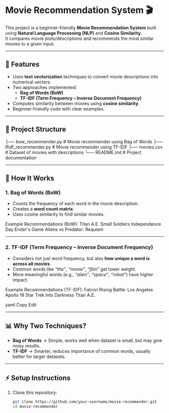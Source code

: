 # Movie Recommendation System 🎬

This project is a beginner-friendly **Movie Recommendation System** built using **Natural Language Processing (NLP)** and **Cosine Similarity**.  
It compares movie plots/descriptions and recommends the most similar movies to a given input.

---

## 🔧 Features
- Uses **text vectorization** techniques to convert movie descriptions into numerical vectors.
- Two approaches implemented:
  - **Bag of Words (BoW)**
  - **TF-IDF (Term Frequency – Inverse Document Frequency)**
- Computes similarity between movies using **cosine similarity**.
- Beginner-friendly code with clear examples.

---

## 📂 Project Structure
├── bow_recommender.py # Movie recommender using Bag of Words
├── tfidf_recommender.py # Movie recommender using TF-IDF
├── movies.csv # Dataset of movies with descriptions
└── README.md # Project documentation


---

## 🚀 How It Works

### 1. Bag of Words (BoW)
- Counts the frequency of each word in the movie description.
- Creates a **word count matrix**.
- Uses cosine similarity to find similar movies.

Example Recommendations (BoW):
Titan A.E.
Small Soldiers
Independence Day
Ender's Game
Aliens vs Predator: Requiem


---

### 2. TF-IDF (Term Frequency – Inverse Document Frequency)
- Considers not just word frequency, but also **how unique a word is across all movies**.
- Common words like *“the”*, *“movie”*, *“film”* get lower weight.
- More meaningful words (e.g., *“alien”*, *“space”*, *“robot”*) have higher impact.

Example Recommendations (TF-IDF):
Falcon Rising
Battle: Los Angeles
Apollo 18
Star Trek Into Darkness
Titan A.E.

yaml
Copy
Edit

---

## 📊 Why Two Techniques?
- **Bag of Words** → Simple, works well when dataset is small, but may give noisy results.
- **TF-IDF** → Smarter, reduces importance of common words, usually better for larger datasets.

---

## ⚡ Setup Instructions

1. Clone this repository:
   ```bash
   git clone https://github.com/your-username/movie-recommender.git
   cd movie-recommender
